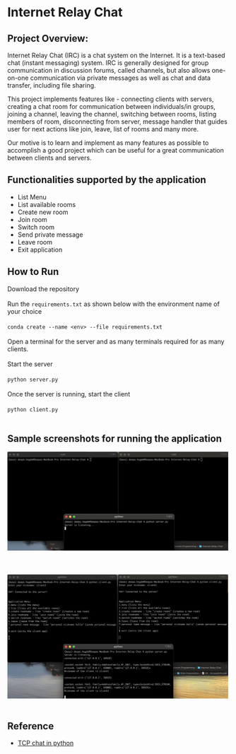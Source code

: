 # Internet Relay Chat

## Project Overview:

Internet Relay Chat (IRC) is a chat system on the Internet. It is a text-based chat (instant messaging) system. IRC is generally designed for group communication in discussion forums, called channels, but also allows one-on-one communication via private messages as well as chat and data transfer, including file sharing.

This project implements features like - connecting clients with servers, creating a chat room for communication between individuals/in groups, joining a channel, leaving the channel, switching between rooms, listing members of room, disconnecting from server, message handler that guides user for next actions like join, leave, list of rooms and many more.

Our motive is to learn and implement as many features as possible to accomplish a good project which can be useful for a great communication between clients and servers.

## Functionalities supported by the application

* List Menu
* List available rooms
* Create new room
* Join room
* Switch room
* Send private message
* Leave room
* Exit application

## How to Run

Download the repository <br /> <br />
Run the `requirements.txt` as shown below with the environment name of your choice<br /> <br />
`conda create --name <env> --file requirements.txt` <br /> <br />
Open a terminal for the server and as many terminals required for as many clients. <br /> <br />
Start the server <br /> <br />
`python server.py` <br /> <br />
Once the server is running, start the client <br /> <br />
`python client.py` <br /> <br />

## Sample screenshots for running the application

<img src="Images/readme_server.png" width="500"><br /> <br /><br /> <br />
<img src="Images/readme_client.png" width="500"><br /> <br />

## Reference

* [TCP chat in python](https://www.neuralnine.com/tcp-chat-in-python/)
